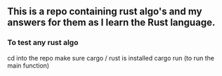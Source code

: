 ## This is a repo containing rust algo's and my answers for them as I learn the Rust language.

### To test any rust algo

cd into the repo
make sure cargo / rust is installed
cargo run (to run the main function)
